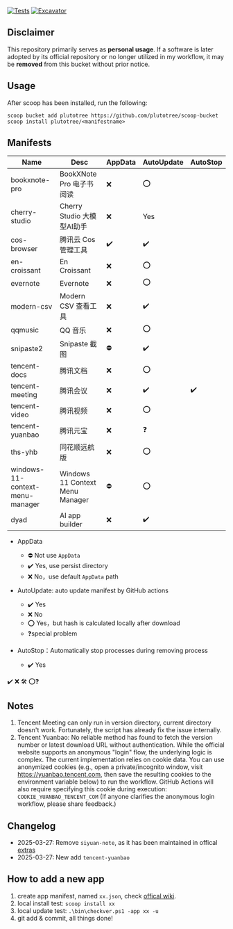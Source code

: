[![Tests](https://github.com/plutotree/scoop-bucket/actions/workflows/ci.yml/badge.svg)](https://github.com/plutotree/scoop-bucket/actions/workflows/ci.yml) [![Excavator](https://github.com/plutotree/scoop-bucket/actions/workflows/excavator.yml/badge.svg)](https://github.com/plutotree/scoop-bucket/actions/workflows/excavator.yml)

## Disclaimer

This repository primarily serves as **personal usage**. If a software is later ​adopted by its official repository or ​no longer utilized in my workflow, it may be ​**removed** from this bucket without prior notice.

## Usage

After scoop has been installed, run the following:

```pwsh
scoop bucket add plutotree https://github.com/plutotree/scoop-bucket
scoop install plutotree/<manifestname>
```

## Manifests

| Name                            | Desc                            | AppData | AutoUpdate | AutoStop |
| ------------------------------- | ------------------------------- | ------- | ---------- | -------- |
| bookxnote-pro                   | BookXNote Pro 电子书阅读        | ❌       | ⭕️          |          |
| cherry-studio                   | Cherry Studio 大模型AI助手      | ❌       | Yes        |          |
| cos-browser                     | 腾讯云 Cos 管理工具             | ️️✔️️      | ️️✔️️         |          |
| en-croissant                    | En Croissant                    | ❌       | ⭕️          |          |
| evernote                        | Evernote                        | ❌       | ⭕️          |          |
| modern-csv                      | Modern CSV 查看工具             | ❌       | ✔️️          |          |
| qqmusic                         | QQ 音乐                         | ❌       | ⭕️          |          |
| snipaste2                       | Snipaste 截图                   | ⛔️       | ️️✔️️         |          |
| tencent-docs                    | 腾讯文档                        | ❌       | ⭕️          |          |
| tencent-meeting                 | 腾讯会议                        | ❌       | ️️✔️️         | ✔️️        |
| tencent-video                   | 腾讯视频                        | ❌       | ⭕️          |          |
| tencent-yuanbao                 | 腾讯元宝                        | ❌       | ❓          |          |
| ths-yhb                         | 同花顺远航版                    | ❌       | ⭕️          |          |
| windows-11-context-menu-manager | Windows 11 Context Menu Manager | ⛔️       | ⭕️          |          |
| dyad                            | AI app builder                  | ❌       | ✔️          |          |

- AppData
  - ⛔️ Not use `AppData`
  - ✔️ Yes, use persist directory
  - ❌ No，use default `AppData` path

- AutoUpdate: auto update manifest by GitHub actions
  - ✔️ Yes
  - ❌ No
  - ⭕️ Yes，but hash is calculated locally after download
  - ❓special problem

- AutoStop：Automatically stop processes during removing process
  - ✔️ Yes

✔️ ❌ 🛠 ⭕️❓

## Notes

1. Tencent Meeting can only run in version directory, current directory doesn't work. Fortunately, the script has already fix the issue internally.
2. Tencent Yuanbao: No reliable method has found to fetch the version number or latest download URL without authentication. While the official website supports an anonymous "login" flow, the underlying logic is complex. The current implementation relies on cookie data.
   You can use anonymized cookies (e.g., open a private/incognito window, visit <https://yuanbao.tencent.com>, then save the resulting cookies to the environment variable below) to run the workflow. GitHub Actions will also require specifying this cookie during execution: `COOKIE_YUANBAO_TENCENT_COM`
   (If anyone clarifies the anonymous login workflow, please share feedback.)

## Changelog

- 2025-03-27: Remove `siyuan-note`, as it has been maintained in offical [extras](https://github.com/ScoopInstaller/Extras/blob/master/bucket/siyuan-note.json)
- 2025-03-27: New add `tencent-yuanbao`

## How to add a new app

1. create app manifest, named `xx.json`, check [offical wiki](https://github.com/ScoopInstaller/Scoop/wiki/Creating-an-app-manifest).
2. local install test: `scoop install xx`
3. local update test: `.\bin\checkver.ps1 -app xx -u`
4. git add & commit, all things done!
